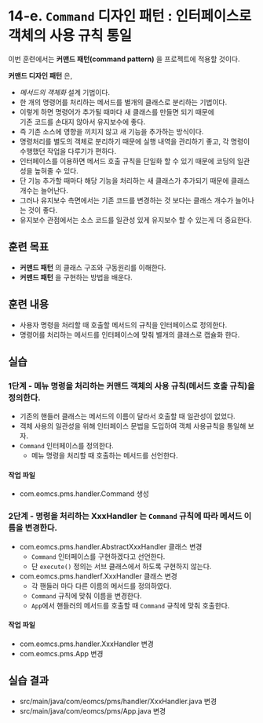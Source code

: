 # 14-e. `Command` 디자인 패턴 : 인터페이스로 객체의 사용 규칙 통일

이번 훈련에서는 **커맨드 패턴(command pattern)** 을 프로젝트에 적용할 것이다.

**커맨드 디자인 패턴** 은,

- *메서드의 객체화* 설계 기법이다.
- 한 개의 명령어를 처리하는 메서드를 별개의 클래스로 분리하는 기법이다.
- 이렇게 하면 명령어가 추가될 때마다 새 클래스를 만들면 되기 때문에  
  기존 코드를 손대지 않아서 유지보수에 좋다.
- 즉 기존 소스에 영향을 끼치지 않고 새 기능을 추가하는 방식이다.
- 명령처리를 별도의 객체로 분리하기 때문에 실행 내역을 관리하기 좋고,
  각 명령이 수행했던 작업을 다루기가 편하다.
- 인터페이스를 이용하면 메서드 호출 규칙을 단일화 할 수 있기 때문에
  코딩의 일관성을 높혀줄 수 있다.
- 단 기능 추가할 때마다 해당 기능을 처리하는 새 클래스가 추가되기 때문에
  클래스 개수는 늘어난다.
- 그러나 유지보수 측면에서는 기존 코드를 변경하는 것 보다는
  클래스 개수가 늘어나는 것이 좋다.
- 유지보수 관점에서는 소스 코드를 일관성 있게 유지보수 할 수 있는게 더 중요한다.


## 훈련 목표

- **커맨드 패턴** 의 클래스 구조와 구동원리를 이해한다.
- **커맨드 패턴** 을 구현하는 방법을 배운다.


## 훈련 내용

- 사용자 명령을 처리할 때 호출할 메서드의 규칙을 인터페이스로 정의한다.
- 명령어를 처리하는 메서드를 인터페이스에 맞춰 별개의 클래스로 캡슐화 한다.

## 실습

### 1단계 - 메뉴 명령을 처리하는 커맨드 객체의 사용 규칙(메서드 호출 규칙)을 정의한다.

- 기존의 핸들러 클래스는 메서드의 이름이 달라서 호출할 때 일관성이 없었다.
- 객체 사용의 일관성을 위해 인터페이스 문법을 도입하여 객체 사용규칙을 통일해 보자.
- `Command` 인터페이스를 정의한다.
  - 메뉴 명령을 처리할 때 호출하는 메서드를 선언한다.

#### 작업 파일

- com.eomcs.pms.handler.Command 생성


### 2단계 - 명령을 처리하는 XxxHandler 는 `Command` 규칙에 따라 메서드 이름을 변경한다.

- com.eomcs.pms.handler.AbstractXxxHandler 클래스 변경
  - `Command` 인터페이스를 구현하겠다고 선언한다.
  - 단 `execute()` 정의는 서브 클래스에서 하도록 구현하지 않는다.
- com.eomcs.pms.handlerf.XxxHandler 클래스 변경
  - 각 핸들러 마다 다른 이름의 메서드를 정의하였다.
  - `Command` 규칙에 맞춰 이름을 변경한다.
  - `App`에서 핸들러의 메서드를 호출할 때 `Command` 규칙에 맞춰 호출한다.

#### 작업 파일

- com.eomcs.pms.handler.XxxHandler 변경
- com.eomcs.pms.App 변경

## 실습 결과

- src/main/java/com/eomcs/pms/handler/XxxHandler.java 변경
- src/main/java/com/eomcs/pms/App.java 변경